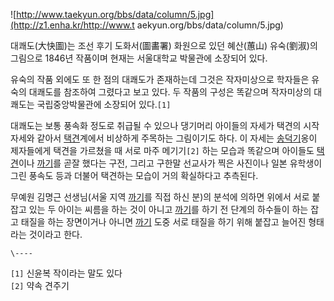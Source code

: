 ![http://www.taekyun.org/bbs/data/column/5.jpg](http://z1.enha.kr/http://www.t
aekyun.org/bbs/data/column/5.jpg)

대쾌도(大快圖)는 조선 후기 도화서(圖畵署) 화원으로 있던 혜산(蕙山) 유숙(劉淑)의 그림으로 1846년 작품이며 현재는 서울대학교 박물관에
소장되어 있다.  

유숙의 작품 외에도 또 한 점의 대쾌도가 존재하는데 그것은 작자미상으로 학자들은 유숙의 대쾌도를 참조하여 그렸다고 보고 있다. 두 작품의
구성은 똑같으며 작자미상의 대쾌도는 국립중앙박물관에 소장되어 있다.`[1]`

대쾌도는 보통 풍속화 정도로 취급될 수 있으나 댕기머리 아이들의 자세가 택견의 시작 자세와 같아서
[택견](%ED%83%9D%EA%B2%AC.md)계에서 비상하게 주목하는 그림이기도 하다. 이 자세는
[송덕기](%EC%86%A1%EB%8D%95%EA%B8%B0.md)옹이 제자들에게 택견을 가르쳤을 때 서로 마주 메기기`[2]` 하는
모습과 똑같으며 아이들도 [택견](%ED%83%9D%EA%B2%AC.md)이나 [까기](%EA%B9%8C%EA%B8%B0.md)를
곧잘 했다는 구전, 그리고 구한말 선교사가 찍은 사진이나 일본 유학생이 그린 풍속도 등과 더불어 택견하는 모습이 거의 확실하다고 추측된다.

무예원 김명근 선생님(서울 지역 [까기](%EA%B9%8C%EA%B8%B0.md)를 직접 하신 분)의 분석에 의하면 위에서 서로 붙잡고
있는 두 아이는 씨름을 하는 것이 아니고 [까기](%EA%B9%8C%EA%B8%B0.md)를 하기 전 단계의 하수들이 하는 잡고 태질을
하는 장면이거나 아니면 [까기](%EA%B9%8C%EA%B8%B0.md) 도중 서로 태질을 하기 위해 붙잡고 늘어진 형태라는 것이라고
한다.

`\----`

`[1]` 신윤복 작이라는 말도 있다  
`[2]` 약속 견주기

